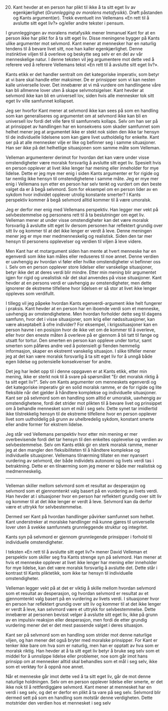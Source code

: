  20. Kant hevder at en person har plikt til ikke å ta sitt eget liv av egenkjærlighet (_Grunnlegging av moralens metafysikk_). Drøft påstanden og Kants argument(er). Trekk eventuelt inn Vellemans «En rett til å avslutte sitt eget liv?» og/eller andre tekster i pensum.

I grunnleggingen av moralens metafysikk mener Immanuel Kant for at en person ikke har plikt for å ta sitt eget liv. Disse meningene bygger på Kants ulike argumenter mot selvmord. Kant mener at mennesker har en naturlig tendens til å bevare livet sitt, noe han kaller egenkjærlighet. Denne instinktive viljen til å overleve og beskytte seg selv er en del av vår menneskelige natur. I denne teksten vil jeg argumentere mot dette ved å referere ved å referere Vellemans tekst «En rett til å avslutte sitt eget liv?».

Kants etikk er det handler sentralt om det kategoriske imperativ, som betyr at vi bare skal handle etter maksimer. De er prinsipper som vi kan nesten kalle universelle lover. Det innebærer at vi må vurdere om handlingene våre kan bli allmenne lover uten å skape selvmotsigelser. Kant hevder at selvmord ikke kan bli en universell lov, siden hvis alle mennesker tok sitt eget liv ville samfunnet kollapset.

Jeg ser hvorfor Kant mener at selvmord ikke kan sees på som en handling som kan generaliseres og argumentet om at selvmord ikke kan bli en universell lov fordi det ville føre til samfunnets kollaps. Selv om han ser på at prinsippet av handlingen har en konsekvens som skader samfunnet som helhet mener jeg at argumentet ikke er stekt nok siden den ikke tar hensyn til de individuelle lidelsene som kan gjøre livet uutholdelig for enkelte. Kant ser på at alle mennesker vilje er like og befinner seg i samme situasjoner. Han ser ikke på det helhetlige situasjonen som samme måte som Velleman. 

Velleman argumenterer derimot for hvordan det kan være under visse omstendigheter være moralsk forsvarlig å avslutte sitt eget liv. Spesielt hvis en person opplever at livet ikke lenger har mening eller inneholder for mye lidelse. Dette er jeg mye mer enig i siden Kants argumenter er for rigide og tar nemlig ikke hensyn til omstendighetene i samme måte. Jeg er mye mer enig i Vellemans syn etter en person har selv tenkt og vurdert om den beste valget da er å begå selvmord. Som for eksempel om en person lider av en sykdom hvor individet opplever utrolig konstante smerter? I Kants perspektiv kommer å begå selvmord alltid kommer til å være umoralsk.

Jeg er derfor mer enig med Vellemans perspektiv. Han legger mer vekt på selvbestemmelse og personens rett til å ta beslutninger om eget liv. Velleman mener at under visse omstendigheter kan det være moralsk forsvarlig å avslutte sitt eget liv dersom personen har reflektert grundig over sitt liv og kommer til at det ikke lenger er verdt å leve. Denne meningen mener jeg er mye mer medmenneskelig og realistisk. Siden den tar mer hensyn til personens opplevelser og verdien til viljen å leve videre.

Men Kant har et motargument siden han mente at hvert menneske har en egenverdi som ikke kan måles eller reduseres til noe annet. Denne verdien er uavhengig av hvordan vi føler eller hvilke omstendigheter vi befinner oss i. Selv om en person opplever store lidelser eller vanskelige situasjoner, betyr ikke det at deres verdi blir mindre. Etter min mening blir argumentet igjen for rigid og urealistisk når det skal anvendes på visse situasjoner. Kant hevder at en persons verdi er uavhengig av omstendigheter, men dette ignorerer de ekstreme tilfellene hvor lidelsen er så stor at livet ikke lenger oppleves som verdifullt.


I tillegg vil jeg påpeke hvordan Kants egenverdi-argument ikke helt fungerer i praksis. Kant hevder at en person har en iboende verdi som et menneske, uavhengig av omstendighetene. Men hvordan forholder dette seg til dagens samfunn, hvor det i visse situasjoner, som krig eller nødssituasjoner, kan være akseptabelt å ofre individer? For eksempel, i krigssituasjoner kan en person havne i en posisjon hvor de ikke vet om de kommer til å overleve, eller hvor den eneste måten å overleve på er gjennom å bli tatt til fange og utsatt for tortur. Den smerten en person kan oppleve under tortur, samt smerten som påføres andre ved å potensielt gi fienden hemmelig informasjon, skaper en ekstremt vanskelig situasjon. I slike tilfeller mener jeg at det kan være moralsk forsvarlig å ta sitt eget liv for å unngå både egen lidelse og potensielle konsekvenser for andre.

Det jeg har ledet opp til i denne oppgaven er at Kants etikk, etter min mening, ikke er sterkt nok til å svare på spørsmålet "Er det moralsk riktig å ta sitt eget liv?". Selv om Kants argumenter om menneskets egenverdi og det kategoriske imperativ gir en solid moralsk ramme, er de for rigide og lite fleksible når det gjelder å håndtere komplekse og individuelle situasjoner. Kant ser på selvmord som en handling som alltid er umoralsk, uavhengig av omstendighetene, fordi det strider mot plikten til å bevare livet og prinsippet om å behandle mennesket som et mål i seg selv. Dette synet tar imidlertid ikke tilstrekkelig hensyn til de ekstreme tilfellene hvor en person opplever livet som uutholdelig på grunn av uhelbredelig sykdom, konstant smerte eller andre former for ekstrem lidelse.

Jeg står ved Vellemans perspektiv hvor etter min mening er mer overbevisende fordi det tar hensyn til den enkeltes opplevelse og verdien av selvbestemmelse. Selv om Kants etikk gir en sterk moralsk ramme, mener jeg at den mangler den fleksibiliteten til å håndtere komplekse og individuelle situasjoner. Vellemans tilnærming tillater en mer nyansert vurdering av selvmord, der både individets autonomi og livets verdi tas i betraktning. Dette er en tilnærming som jeg mener er både mer realistisk og medmenneskelig.

---

Velleman skiller mellom selvmord som et resultat av desperasjon og selvmord som et gjennomtenkt valg basert på en vurdering av livets verdi. Han hevder at i situasjoner hvor en person har reflektert grundig over sitt liv og kommer til at det ikke lenger er verdt å leve. Selvmord kan da derfor være et uttrykk for selvbestemmelse.

Dermed ser Kant på hvordan handlinger påvirker samfunnet som helhet. Kant understreker at moralske handlinger må kunne gjøres til universelle lover uten å svekke samfunnets grunnleggende struktur og integritet.

Kants syn på selvmord er gjennom grunnlegende prinsipper i forhold til individuelle omstendigheter. 




I teksten «En rett til å avslutte sitt eget liv?» mener David Velleman et perspektiv som skiller seg fra Kants strenge syn på selvmord. Han mener at hvis et menneske opplever at livet ikke lenger har mening eller inneholder for mye lidelse, kan det være moralsk forsvarlig å avslutte det. Dette står i kontrast til Kants pliktetikk, som ikke tar hensyn til individuelle omstendigheter.

Velleman legger vekt på at det er viktig å skille mellom hvordan selvmord som et resultat av desperasjon, og hvordan selvmord er resultat av et gjennomtenkt valg basert på en vurdering av livets verdi. I situasjoner hvor en person har reflektert grundig over sitt liv og kommer til at det ikke lenger er verdt å leve, kan selvmord være et uttrykk for selvbestemmelse. Dette innebærer at personen bevisst velger å avslutte sitt eget liv, ikke på grunn av en impulsiv reaksjon eller desperasjon, men fordi de etter grundig vurdering mener det er det mest passende valget i deres situasjon.


Kant ser på selvmord som en handling som strider mot denne naturlige viljen, og han mener det også bryter med moralske prinsipper. For Kant er tenker ikke bare om hva som er naturlig, men han er opptatt av hva som er moralsk riktig. Han hevder at å ta sitt eget liv betyr å bruke seg selv som et middel for å unnslippe lidelse eller problemer, noe som går imot hans prinsipp om at mennesker alltid skal behandles som et mål i seg selv, ikke som et verktøy for å oppnå noe annet.

Når et menneske går imot dette ved å ta sitt eget liv, går de mot denne naturlige holdningen. Selv om en person opplever lidelse eller smerte, er det ikke nok til å rettferdiggjøre selvmord. Kant mener at mennesket har en verdi i seg selv, og det er derfor en plikt å ta vare på seg selv. Selvmord blir dermed sett på som en handling som motstår denne verdigheten. Dette motstrider den verdien hos et mennesket i seg selv